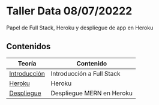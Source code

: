 # Taller Data 08/07/20222

Papel de Full Stack, Heroku y despliegue de app en Heroku

## Contenidos

| Teoría | Contenido |
| ------------ | ------------- |
| [Introducción](./teoria/introduccion.md) | Introducción a Full Stack  |
| [Heroku](./teoria/heroku.md) | Heroku  |
| [Despliegue](./teoria/despliegue.md) | Despliegue MERN en Heroku |
